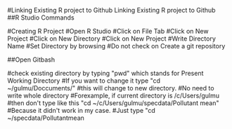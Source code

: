 #Linking Existing R project to Github
Linking Existing R project to Github
##R Studio Commands

#Creating R Project
#Open R Studio
#Click on File Tab
#Click on New Project 
#Click on New Directory
#Click on New Project
#Write Directory Name
#Set Directory by browsing
#Do not check on Create a git repository

##Open Gitbash

#check existing directory by typing "pwd" which stands for Present Working Directory
#If you want to change it type "cd ~/gulmu/Doccuments/" 
#this will change to new directory.
#No need to write whole directory
#Forexample, if current directory is /c/Users/gulmu
#then don't type like this  "cd ~/c/Users/gulmu/specdata/Pollutant mean"
#Because it didn't work in my case.
#Just type "cd ~/specdata/Pollutantmean

